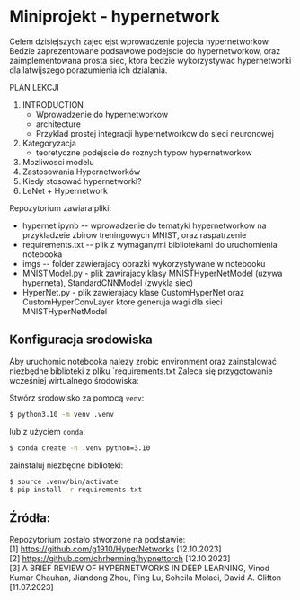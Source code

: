 # Miniprojekt - hypernetwork

Celem dzisiejszych zajec ejst wprowadzenie pojecia hypernetworkow. 
Bedzie zaprezentowane podsawowe podejscie do hypernetworkow,
oraz zaimplementowana prosta siec, ktora bedzie wykorzystywac hypernetworki dla latwijszego porazumienia ich dzialania.

PLAN LEKCJI

1. INTRODUCTION 
   - Wprowadzenie do hypernetworkow 
   - architecture
   - Przyklad prostej integracji hypernetworkow do sieci neuronowej
2. Kategoryzacja
   - teoretyczne podejscie do roznych typow hypernetworkow
3. Mozliwosci modelu 
4. Zastosowania Hypernetworków
5. Kiedy stosować hypernetworki?
6. LeNet + Hypernetwork

Repozytorium zawiara pliki: 
- hypernet.ipynb -- wprowadzenie do tematyki hypernetworkow na przykladzeie zbirow treningowych MNIST, oraz raspatrzenie  
- requirements.txt -- plik z wymaganymi bibliotekami do uruchomienia notebooka
- imgs -- folder zawierajacy obrazki wykorzystywane w notebooku
- MNISTModel.py - plik zawirajacy klasy MNISTHyperNetModel (uzywa hyperneta), StandardCNNModel (zwykla siec) 
- HyperNet.py - plik zawierajacy klase CustomHyperNet oraz CustomHyperConvLayer ktore generuja wagi dla sieci MNISTHyperNetModel

## Konfiguracja srodowiska

Aby uruchomic notebooka nalezy zrobic environment oraz zainstalować niezbędne biblioteki z pliku `requirements.txt
Zaleca się przygotowanie wcześniej wirtualnego środowiska:

Stwórz środowisko za pomocą `venv`:
```bash
$ python3.10 -m venv .venv
```
lub z użyciem `conda`:
```bash
$ conda create -n .venv python=3.10
```


zainstaluj niezbędne biblioteki:
```bash
$ source .venv/bin/activate
$ pip install -r requirements.txt
```


## Źródła:

Repozytorium zostało stworzone na podstawie:<br/> 
[1] https://github.com/g1910/HyperNetworks [12.10.2023]<br/>
[2] https://github.com/chrhenning/hypnettorch [12.10.2023]<br/>
[3] A BRIEF REVIEW OF HYPERNETWORKS IN DEEP LEARNING, Vinod Kumar Chauhan, Jiandong Zhou, Ping Lu, Soheila Molaei, David A. Clifton [11.07.2023]